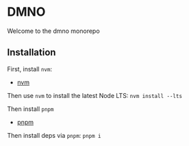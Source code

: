 # DMNO

Welcome to the dmno monorepo

## Installation

First, install `nvm`: 
- [nvm](https://github.com/nvm-sh/nvm)

Then use `nvm` to install the latest Node LTS: 
`nvm install --lts`

Then install `pnpm`
- [pnpm](https://pnpm.io/installation)

Then install deps via `pnpm`: 
`pnpm i`


